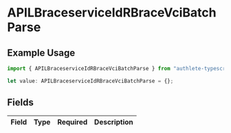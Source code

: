 # APILBraceserviceIdRBraceVciBatchParse

## Example Usage

```typescript
import { APILBraceserviceIdRBraceVciBatchParse } from "authlete-typescript-sdk/models";

let value: APILBraceserviceIdRBraceVciBatchParse = {};
```

## Fields

| Field       | Type        | Required    | Description |
| ----------- | ----------- | ----------- | ----------- |